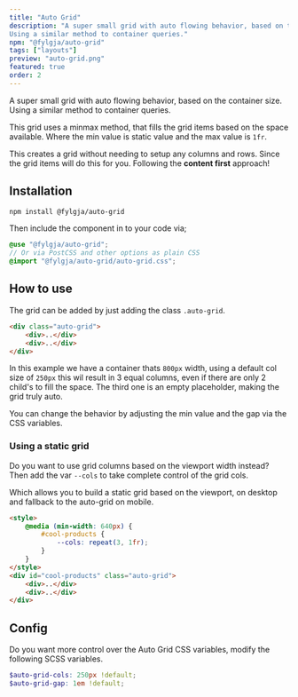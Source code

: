 ```yaml
---
title: "Auto Grid"
description: "A super small grid with auto flowing behavior, based on the container size.
Using a similar method to container queries."
npm: "@fylgja/auto-grid"
tags: ["layouts"]
preview: "auto-grid.png"
featured: true
order: 2
---
```


A super small grid with auto flowing behavior, based on the container size.
Using a similar method to container queries.

This grid uses a minmax method,
that fills the grid items based on the space available.
Where the min value is static value and the max value is `1fr`.

This creates a grid without needing to setup any columns and rows.
Since the grid items will do this for you.
Following the **content first** approach!

## Installation

```bash
npm install @fylgja/auto-grid
```

Then include the component in to your code via;

```scss
@use "@fylgja/auto-grid";
// Or via PostCSS and other options as plain CSS
@import "@fylgja/auto-grid/auto-grid.css";
```

## How to use

The grid can be added by just adding the class `.auto-grid`.

```html
<div class="auto-grid">
    <div>..</div>
    <div>..</div>
</div>
```

In this example we have a container thats `800px` width,
using a default col size of `250px` this wil result in 3 equal columns, 
even if there are only 2 child's to fill the space.
The third one is an empty placeholder, making the grid truly auto.

You can change the behavior by adjusting the min value and the gap via the CSS variables.

### Using a static grid

Do you want to use grid columns based on the viewport width instead?<br>
Then add the var `--cols` to take complete control of the grid cols.

Which allows you to build a static grid based on the viewport,
on desktop and fallback to the auto-grid on mobile.


```html
<style>
    @media (min-width: 640px) {
        #cool-products {
            --cols: repeat(3, 1fr);
        }
    }
</style>
<div id="cool-products" class="auto-grid">
    <div>..</div>
    <div>..</div>
</div>
```

## Config

Do you want more control over the Auto Grid CSS variables,
modify the following SCSS variables.

```scss
$auto-grid-cols: 250px !default;
$auto-grid-gap: 1em !default;
```
